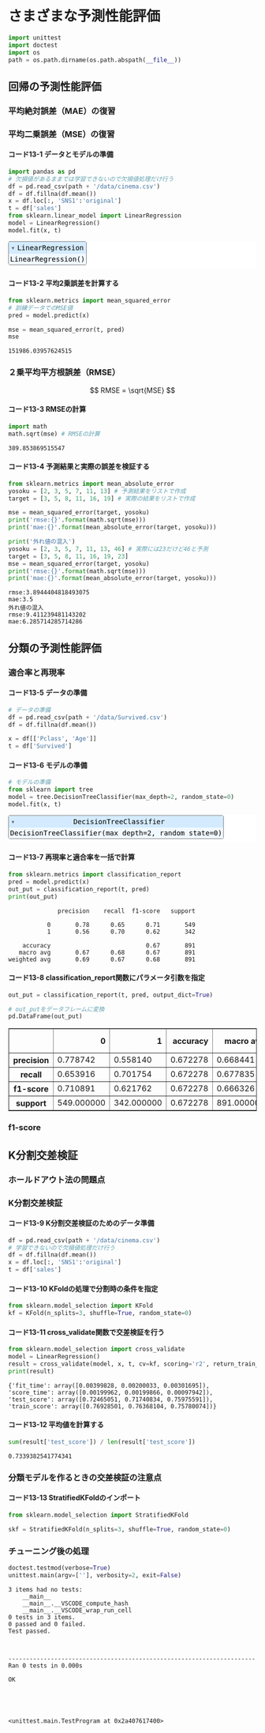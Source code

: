  # さまざまな予測性能評価


```python
import unittest
import doctest
import os
path = os.path.dirname(os.path.abspath(__file__))
```

 ## 回帰の予測性能評価

 ### 平均絶対誤差（MAE）の復習

 ### 平均二乗誤差（MSE）の復習

 #### コード13-1 データとモデルの準備


```python
import pandas as pd
# 欠損値があるままでは学習できないので欠損値処理だけ行う
df = pd.read_csv(path + '/data/cinema.csv')
df = df.fillna(df.mean())
x = df.loc[:, 'SNS1':'original']
t = df['sales']
from sklearn.linear_model import LinearRegression
model = LinearRegression()
model.fit(x, t)
```




<style>#sk-container-id-5 {color: black;background-color: white;}#sk-container-id-5 pre{padding: 0;}#sk-container-id-5 div.sk-toggleable {background-color: white;}#sk-container-id-5 label.sk-toggleable__label {cursor: pointer;display: block;width: 100%;margin-bottom: 0;padding: 0.3em;box-sizing: border-box;text-align: center;}#sk-container-id-5 label.sk-toggleable__label-arrow:before {content: "▸";float: left;margin-right: 0.25em;color: #696969;}#sk-container-id-5 label.sk-toggleable__label-arrow:hover:before {color: black;}#sk-container-id-5 div.sk-estimator:hover label.sk-toggleable__label-arrow:before {color: black;}#sk-container-id-5 div.sk-toggleable__content {max-height: 0;max-width: 0;overflow: hidden;text-align: left;background-color: #f0f8ff;}#sk-container-id-5 div.sk-toggleable__content pre {margin: 0.2em;color: black;border-radius: 0.25em;background-color: #f0f8ff;}#sk-container-id-5 input.sk-toggleable__control:checked~div.sk-toggleable__content {max-height: 200px;max-width: 100%;overflow: auto;}#sk-container-id-5 input.sk-toggleable__control:checked~label.sk-toggleable__label-arrow:before {content: "▾";}#sk-container-id-5 div.sk-estimator input.sk-toggleable__control:checked~label.sk-toggleable__label {background-color: #d4ebff;}#sk-container-id-5 div.sk-label input.sk-toggleable__control:checked~label.sk-toggleable__label {background-color: #d4ebff;}#sk-container-id-5 input.sk-hidden--visually {border: 0;clip: rect(1px 1px 1px 1px);clip: rect(1px, 1px, 1px, 1px);height: 1px;margin: -1px;overflow: hidden;padding: 0;position: absolute;width: 1px;}#sk-container-id-5 div.sk-estimator {font-family: monospace;background-color: #f0f8ff;border: 1px dotted black;border-radius: 0.25em;box-sizing: border-box;margin-bottom: 0.5em;}#sk-container-id-5 div.sk-estimator:hover {background-color: #d4ebff;}#sk-container-id-5 div.sk-parallel-item::after {content: "";width: 100%;border-bottom: 1px solid gray;flex-grow: 1;}#sk-container-id-5 div.sk-label:hover label.sk-toggleable__label {background-color: #d4ebff;}#sk-container-id-5 div.sk-serial::before {content: "";position: absolute;border-left: 1px solid gray;box-sizing: border-box;top: 0;bottom: 0;left: 50%;z-index: 0;}#sk-container-id-5 div.sk-serial {display: flex;flex-direction: column;align-items: center;background-color: white;padding-right: 0.2em;padding-left: 0.2em;position: relative;}#sk-container-id-5 div.sk-item {position: relative;z-index: 1;}#sk-container-id-5 div.sk-parallel {display: flex;align-items: stretch;justify-content: center;background-color: white;position: relative;}#sk-container-id-5 div.sk-item::before, #sk-container-id-5 div.sk-parallel-item::before {content: "";position: absolute;border-left: 1px solid gray;box-sizing: border-box;top: 0;bottom: 0;left: 50%;z-index: -1;}#sk-container-id-5 div.sk-parallel-item {display: flex;flex-direction: column;z-index: 1;position: relative;background-color: white;}#sk-container-id-5 div.sk-parallel-item:first-child::after {align-self: flex-end;width: 50%;}#sk-container-id-5 div.sk-parallel-item:last-child::after {align-self: flex-start;width: 50%;}#sk-container-id-5 div.sk-parallel-item:only-child::after {width: 0;}#sk-container-id-5 div.sk-dashed-wrapped {border: 1px dashed gray;margin: 0 0.4em 0.5em 0.4em;box-sizing: border-box;padding-bottom: 0.4em;background-color: white;}#sk-container-id-5 div.sk-label label {font-family: monospace;font-weight: bold;display: inline-block;line-height: 1.2em;}#sk-container-id-5 div.sk-label-container {text-align: center;}#sk-container-id-5 div.sk-container {/* jupyter's `normalize.less` sets `[hidden] { display: none; }` but bootstrap.min.css set `[hidden] { display: none !important; }` so we also need the `!important` here to be able to override the default hidden behavior on the sphinx rendered scikit-learn.org. See: https://github.com/scikit-learn/scikit-learn/issues/21755 */display: inline-block !important;position: relative;}#sk-container-id-5 div.sk-text-repr-fallback {display: none;}</style><div id="sk-container-id-5" class="sk-top-container"><div class="sk-text-repr-fallback"><pre>LinearRegression()</pre><b>In a Jupyter environment, please rerun this cell to show the HTML representation or trust the notebook. <br />On GitHub, the HTML representation is unable to render, please try loading this page with nbviewer.org.</b></div><div class="sk-container" hidden><div class="sk-item"><div class="sk-estimator sk-toggleable"><input class="sk-toggleable__control sk-hidden--visually" id="sk-estimator-id-5" type="checkbox" checked><label for="sk-estimator-id-5" class="sk-toggleable__label sk-toggleable__label-arrow">LinearRegression</label><div class="sk-toggleable__content"><pre>LinearRegression()</pre></div></div></div></div></div>



 #### コード13-2 平均2乗誤差を計算する


```python
from sklearn.metrics import mean_squared_error
# 訓練データでのMSE値
pred = model.predict(x)

mse = mean_squared_error(t, pred)
mse
```




    151986.03957624515



 ### ２乗平均平方根誤差（RMSE）

 $$
 RMSE = \sqrt{MSE}
 $$

 #### コード13-3 RMSEの計算


```python
import math
math.sqrt(mse) # RMSEの計算
```




    389.853869515547



 #### コード13-4 予測結果と実際の誤差を検証する


```python
from sklearn.metrics import mean_absolute_error
yosoku = [2, 3, 5, 7, 11, 13] # 予測結果をリストで作成
target = [3, 5, 8, 11, 16, 19] # 実際の結果をリストで作成

mse = mean_squared_error(target, yosoku)
print('rmse:{}'.format(math.sqrt(mse)))
print('mae:{}'.format(mean_absolute_error(target, yosoku)))

print('外れ値の混入')
yosoku = [2, 3, 5, 7, 11, 13, 46] # 実際には23だけど46と予測
target = [3, 5, 8, 11, 16, 19, 23]
mse = mean_squared_error(target, yosoku)
print('rmse:{}'.format(math.sqrt(mse)))
print('mae:{}'.format(mean_absolute_error(target, yosoku)))
```

    rmse:3.8944404818493075
    mae:3.5
    外れ値の混入
    rmse:9.411239481143202
    mae:6.285714285714286
    

 ## 分類の予測性能評価

 ### 適合率と再現率

 #### コード13-5 データの準備


```python
# データの準備
df = pd.read_csv(path + '/data/Survived.csv')
df = df.fillna(df.mean())

x = df[['Pclass', 'Age']]
t = df['Survived']
```

 #### コード13-6 モデルの準備


```python
# モデルの準備
from sklearn import tree
model = tree.DecisionTreeClassifier(max_depth=2, random_state=0)
model.fit(x, t)
```




<style>#sk-container-id-6 {color: black;background-color: white;}#sk-container-id-6 pre{padding: 0;}#sk-container-id-6 div.sk-toggleable {background-color: white;}#sk-container-id-6 label.sk-toggleable__label {cursor: pointer;display: block;width: 100%;margin-bottom: 0;padding: 0.3em;box-sizing: border-box;text-align: center;}#sk-container-id-6 label.sk-toggleable__label-arrow:before {content: "▸";float: left;margin-right: 0.25em;color: #696969;}#sk-container-id-6 label.sk-toggleable__label-arrow:hover:before {color: black;}#sk-container-id-6 div.sk-estimator:hover label.sk-toggleable__label-arrow:before {color: black;}#sk-container-id-6 div.sk-toggleable__content {max-height: 0;max-width: 0;overflow: hidden;text-align: left;background-color: #f0f8ff;}#sk-container-id-6 div.sk-toggleable__content pre {margin: 0.2em;color: black;border-radius: 0.25em;background-color: #f0f8ff;}#sk-container-id-6 input.sk-toggleable__control:checked~div.sk-toggleable__content {max-height: 200px;max-width: 100%;overflow: auto;}#sk-container-id-6 input.sk-toggleable__control:checked~label.sk-toggleable__label-arrow:before {content: "▾";}#sk-container-id-6 div.sk-estimator input.sk-toggleable__control:checked~label.sk-toggleable__label {background-color: #d4ebff;}#sk-container-id-6 div.sk-label input.sk-toggleable__control:checked~label.sk-toggleable__label {background-color: #d4ebff;}#sk-container-id-6 input.sk-hidden--visually {border: 0;clip: rect(1px 1px 1px 1px);clip: rect(1px, 1px, 1px, 1px);height: 1px;margin: -1px;overflow: hidden;padding: 0;position: absolute;width: 1px;}#sk-container-id-6 div.sk-estimator {font-family: monospace;background-color: #f0f8ff;border: 1px dotted black;border-radius: 0.25em;box-sizing: border-box;margin-bottom: 0.5em;}#sk-container-id-6 div.sk-estimator:hover {background-color: #d4ebff;}#sk-container-id-6 div.sk-parallel-item::after {content: "";width: 100%;border-bottom: 1px solid gray;flex-grow: 1;}#sk-container-id-6 div.sk-label:hover label.sk-toggleable__label {background-color: #d4ebff;}#sk-container-id-6 div.sk-serial::before {content: "";position: absolute;border-left: 1px solid gray;box-sizing: border-box;top: 0;bottom: 0;left: 50%;z-index: 0;}#sk-container-id-6 div.sk-serial {display: flex;flex-direction: column;align-items: center;background-color: white;padding-right: 0.2em;padding-left: 0.2em;position: relative;}#sk-container-id-6 div.sk-item {position: relative;z-index: 1;}#sk-container-id-6 div.sk-parallel {display: flex;align-items: stretch;justify-content: center;background-color: white;position: relative;}#sk-container-id-6 div.sk-item::before, #sk-container-id-6 div.sk-parallel-item::before {content: "";position: absolute;border-left: 1px solid gray;box-sizing: border-box;top: 0;bottom: 0;left: 50%;z-index: -1;}#sk-container-id-6 div.sk-parallel-item {display: flex;flex-direction: column;z-index: 1;position: relative;background-color: white;}#sk-container-id-6 div.sk-parallel-item:first-child::after {align-self: flex-end;width: 50%;}#sk-container-id-6 div.sk-parallel-item:last-child::after {align-self: flex-start;width: 50%;}#sk-container-id-6 div.sk-parallel-item:only-child::after {width: 0;}#sk-container-id-6 div.sk-dashed-wrapped {border: 1px dashed gray;margin: 0 0.4em 0.5em 0.4em;box-sizing: border-box;padding-bottom: 0.4em;background-color: white;}#sk-container-id-6 div.sk-label label {font-family: monospace;font-weight: bold;display: inline-block;line-height: 1.2em;}#sk-container-id-6 div.sk-label-container {text-align: center;}#sk-container-id-6 div.sk-container {/* jupyter's `normalize.less` sets `[hidden] { display: none; }` but bootstrap.min.css set `[hidden] { display: none !important; }` so we also need the `!important` here to be able to override the default hidden behavior on the sphinx rendered scikit-learn.org. See: https://github.com/scikit-learn/scikit-learn/issues/21755 */display: inline-block !important;position: relative;}#sk-container-id-6 div.sk-text-repr-fallback {display: none;}</style><div id="sk-container-id-6" class="sk-top-container"><div class="sk-text-repr-fallback"><pre>DecisionTreeClassifier(max_depth=2, random_state=0)</pre><b>In a Jupyter environment, please rerun this cell to show the HTML representation or trust the notebook. <br />On GitHub, the HTML representation is unable to render, please try loading this page with nbviewer.org.</b></div><div class="sk-container" hidden><div class="sk-item"><div class="sk-estimator sk-toggleable"><input class="sk-toggleable__control sk-hidden--visually" id="sk-estimator-id-6" type="checkbox" checked><label for="sk-estimator-id-6" class="sk-toggleable__label sk-toggleable__label-arrow">DecisionTreeClassifier</label><div class="sk-toggleable__content"><pre>DecisionTreeClassifier(max_depth=2, random_state=0)</pre></div></div></div></div></div>



 #### コード13-7 再現率と適合率を一括で計算


```python
from sklearn.metrics import classification_report
pred = model.predict(x)
out_put = classification_report(t, pred)
print(out_put)
```

                  precision    recall  f1-score   support
    
               0       0.78      0.65      0.71       549
               1       0.56      0.70      0.62       342
    
        accuracy                           0.67       891
       macro avg       0.67      0.68      0.67       891
    weighted avg       0.69      0.67      0.68       891
    
    

 #### コード13-8 classification_report関数にパラメータ引数を指定


```python
out_put = classification_report(t, pred, output_dict=True)

# out_putをデータフレームに変換
pd.DataFrame(out_put)
```




<div>
<style scoped>
    .dataframe tbody tr th:only-of-type {
        vertical-align: middle;
    }

    .dataframe tbody tr th {
        vertical-align: top;
    }

    .dataframe thead th {
        text-align: right;
    }
</style>
<table border="1" class="dataframe">
  <thead>
    <tr style="text-align: right;">
      <th></th>
      <th>0</th>
      <th>1</th>
      <th>accuracy</th>
      <th>macro avg</th>
      <th>weighted avg</th>
    </tr>
  </thead>
  <tbody>
    <tr>
      <th>precision</th>
      <td>0.778742</td>
      <td>0.558140</td>
      <td>0.672278</td>
      <td>0.668441</td>
      <td>0.694066</td>
    </tr>
    <tr>
      <th>recall</th>
      <td>0.653916</td>
      <td>0.701754</td>
      <td>0.672278</td>
      <td>0.677835</td>
      <td>0.672278</td>
    </tr>
    <tr>
      <th>f1-score</th>
      <td>0.710891</td>
      <td>0.621762</td>
      <td>0.672278</td>
      <td>0.666326</td>
      <td>0.676680</td>
    </tr>
    <tr>
      <th>support</th>
      <td>549.000000</td>
      <td>342.000000</td>
      <td>0.672278</td>
      <td>891.000000</td>
      <td>891.000000</td>
    </tr>
  </tbody>
</table>
</div>



 ### f1-score

 ## K分割交差検証

 ### ホールドアウト法の問題点

 ### K分割交差検証

 #### コード13-9 K分割交差検証のためのデータ準備


```python
df = pd.read_csv(path + '/data/cinema.csv')
# 学習できないので欠損値処理だけ行う
df = df.fillna(df.mean())
x = df.loc[:, 'SNS1':'original']
t = df['sales']
```

 #### コード13-10 KFoldの処理で分割時の条件を指定


```python
from sklearn.model_selection import KFold
kf = KFold(n_splits=3, shuffle=True, random_state=0)
```

 #### コード13-11 cross_validate関数で交差検証を行う


```python
from sklearn.model_selection import cross_validate
model = LinearRegression()
result = cross_validate(model, x, t, cv=kf, scoring='r2', return_train_score=True)
print(result)
```

    {'fit_time': array([0.00399828, 0.00200033, 0.00301695]), 'score_time': array([0.00199962, 0.00199866, 0.00097942]), 'test_score': array([0.72465051, 0.71740834, 0.75975591]), 'train_score': array([0.76928501, 0.76368104, 0.75780074])}
    

 #### コード13-12 平均値を計算する


```python
sum(result['test_score']) / len(result['test_score'])
```




    0.7339382541774341



 ### 分類モデルを作るときの交差検証の注意点

 #### コード13-13 StratifiedKFoldのインポート


```python
from sklearn.model_selection import StratifiedKFold

skf = StratifiedKFold(n_splits=3, shuffle=True, random_state=0)
```

 ### チューニング後の処理


```python
doctest.testmod(verbose=True)
unittest.main(argv=[''], verbosity=2, exit=False)
```

    3 items had no tests:
        __main__
        __main__.__VSCODE_compute_hash
        __main__.__VSCODE_wrap_run_cell
    0 tests in 3 items.
    0 passed and 0 failed.
    Test passed.
    

    
    ----------------------------------------------------------------------
    Ran 0 tests in 0.000s
    
    OK
    




    <unittest.main.TestProgram at 0x2a407617400>


